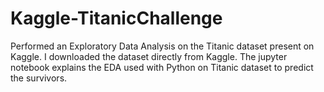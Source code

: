 # Kaggle-TitanicChallenge
Performed an Exploratory Data Analysis on the Titanic dataset present on Kaggle.
I downloaded the dataset directly from Kaggle. The jupyter notebook explains the EDA used with Python on Titanic dataset to predict the survivors.


